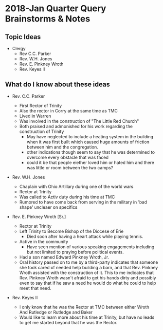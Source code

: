 # 2018-Jan Quarter Query Brainstorms & Notes

## Topic Ideas
- Clergy
  - Rev C.C. Parker
  - Rev. W.H. Jones
  - Rev. E. Pinkney Wroth
  - Rev. Keyes II


## What do I know about these ideas

- Rev. C.C. Parker
    - First Rector of Trinity
    - Also the rector in Corry at the same time as TMC
    - Lived in Warren
    - Was involved in the construction of "The Little Red Church"
    - Both praised and admonished for his work regarding the construction of Trinity
        - May have neglected to include a heating system in the building when it was
            first built which caused huge amounts of friction between him and the congregation.
        - other indications though seem to say that he was determined to overcome every
            obstacle that was faced
        - could it be that people eiether loved him or hated him and there was little or
            room between the two camps?

- Rev. W.H. Jones
    - Chaplain with Ohio Artillary during one of the world wars
    - Rector at Trinity
    - Was called to Activ duty during his time at TMC
    - Rumored to have come back from serving in the military in 'bad shape' uncleaer on specifics

- Rev. E. Pinkney Wroth [Sr.]
    - Rector at Trinity
    - Left Trinity to Become Bishop of the Diocese of Erie
        - Died soon after having a heart attack while playing tennis.
    - Active in the community
        - Have seen mention of various speaking engagements including but not limited to praying before political events.
    - Had a son named Edward Pinkney Wroth, Jr.
    - Oral history passed on to me by a third-party indicates that someone she took cared of
        needed help building a barn, and that Rev. Pinkney Wroth assisted with the construction
        of it. This to me indicates that Rev. Pinkney Wroth wasn't afraid to get his hands dirty
        and possibly even to say that if he saw a need he would do what he could to help meet that
        need.

- Rev. Keyes II
    - I only know that he was the Rector at TMC between either Wroth And Rutledge or Rutledge and Baker
    - Would like to learn more about his time at Trinity, but have no leads to get me started beyond that he was the Rector.
